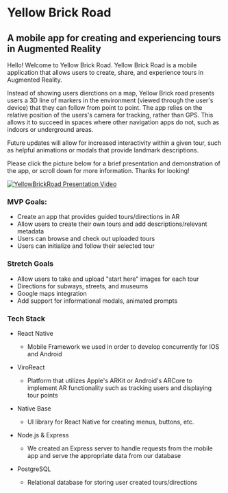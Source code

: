 # Yellow Brick Road

## A mobile app for creating and experiencing tours in Augmented Reality

  Hello! Welcome to Yellow Brick Road. Yellow Brick Road is a mobile application that allows users to create, share, and experience tours in Augmented Reality. 
  
  Instead of showing users dierctions on a map, Yellow Brick road presents users a 3D line of markers in the environment (viewed through the user's device) that they can follow from point to point. The app relies on the relative position of the users's camera for tracking, rather than GPS. This allows it to succeed in spaces where other navigation apps do not, such as indoors or underground areas. 
  
  Future updates will allow for increased interactivity within a given tour, such as helpful animations or modals that provide landmark descriptions.

  Please click the picture below for a brief presentation and demonstration of the app, or scroll down for more information. Thanks for looking!


  [![YellowBrickRoad Presentation Video](https://img.youtube.com/vi/qAMLpsmQKNo/0.jpg)](https://www.youtube.com/watch?v=qAMLpsmQKNo "YellowBrickRoad Presentation Video")


### MVP Goals:

- Create an app that provides guided tours/directions in AR
- Allow users to create their own tours and add descriptions/relevant metadata
- Users can browse and check out uploaded tours
- Users can initialize and follow their selected tour

### Stretch Goals

- Allow users to take and upload "start here" images for each tour
- Directions for subways, streets, and museums
- Google maps integration
- Add support for informational modals, animated prompts

### Tech Stack

- React Native
  - Mobile Framework we used in order to develop concurrently for IOS and Android

- ViroReact
  - Platform that utilizes Apple's ARKit or Android's ARCore to implement AR functionality such as tracking users and displaying tour points

- Native Base
  - UI library for React Native for creating menus, buttons, etc.

- Node.js & Express
  - We created an Express server to handle requests from the mobile app and serve the appropriate data from our database

- PostgreSQL
  - Relational database for storing user created tours/directions
